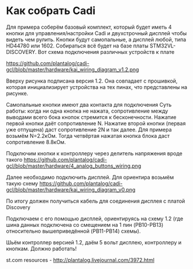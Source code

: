 Как собрать Cadi
================

Для примера соберём базовый комплект, который будет иметь 4 кнопки для управления/настройки Cadi и двухстрочный дисплей чтобы видеть чем рулить. Кнопки будут самопальные, а дисплей любой, типа HD44780 или 1602.
Собираться всё будет на базе платы STM32VL-DISCOVERY. Вот схема подключения различных устройств к плате

https://github.com/plantalog/cadi-gcl/blob/master/hardware/kai_wiring_diagram_v1.2.png


Вверху рисунка подписана версия 1.2. Она совпадает с прошивкой, которая инициализирует устройства на тех пинах, что представлены на рисунке.

Самопальные кнопки имеют два контакта для подключения
Суть работы: когда ни одна кнопка не нажата, сопротивление между выводами всего бока кнопок стремится к бесконечности. Нажатие первой кнопки даёт сопротивление N. Нажатие второй кнопки (первая уже отпущена) даст сопротивление 2N и так далее. Для примера возьмём N=2.2кОм. Тогда четвёртая нажатая кнопка блока даст сопротивление 8.8кОм.

Подключим кнопки к контроллеру через делитель напряжения вроде такого 
https://github.com/plantalog/cadi-gcl/blob/master/hardware/4_analog_buttons_wiring.png

Далее необходимо подключить дисплей. Для ориентира возьмём такую схему
https://github.com/plantalog/cadi-gcl/blob/master/hardware/kai_wiring_diagram_v0.png

По итогу должен получиться кабель для соединения дисплея с платой Discovery

Подключаем с его помощью дисплей, ориентируясь на схему 1.2 (где шина данных подключена со смещением на 1 пин (PB10-PB13) относительно вышеприведённой (PB11-PB14) схемы).

Шьём контроллер версией 1.2, даём 5 вольт дисплею, контроллеру и кнопкам. Должно работать!



st.com resources - http://plantalog.livejournal.com/3972.html
